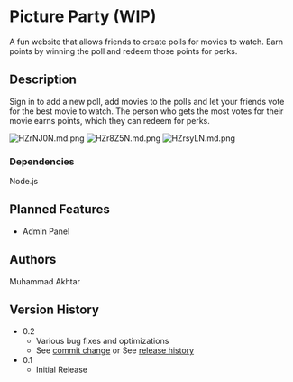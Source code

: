 # Picture Party (WIP)

A fun website that allows friends to create polls for movies to watch. Earn points by winning the poll and redeem those points for perks.

## Description

Sign in to add a new poll, add movies to the polls and let your friends vote for the best movie to watch. The person who gets the most votes for their movie earns points, which they can redeem for perks.



<img src="https://iili.io/HZrNJ0N.md.png" alt="HZrNJ0N.md.png" border="0">

<img src="https://iili.io/HZr8Z5N.md.png" alt="HZr8Z5N.md.png" border="0">

<img src="https://iili.io/HZrsyLN.md.png" alt="HZrsyLN.md.png" border="0">

### Dependencies

Node.js

## Planned Features

* Admin Panel

## Authors

Muhammad Akhtar

## Version History

* 0.2
    * Various bug fixes and optimizations
    * See [commit change]() or See [release history]()
* 0.1
    * Initial Release
